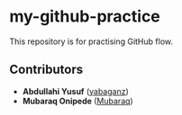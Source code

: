 # my-github-practice
This repository is for practising GitHub flow.
## Contributors 
* **Abdullahi Yusuf** ([yabaganz](abdalex100@yahoo.com))
* **Mubaraq Onipede** ([Mubaraq](github.com/mubarraqqq))
